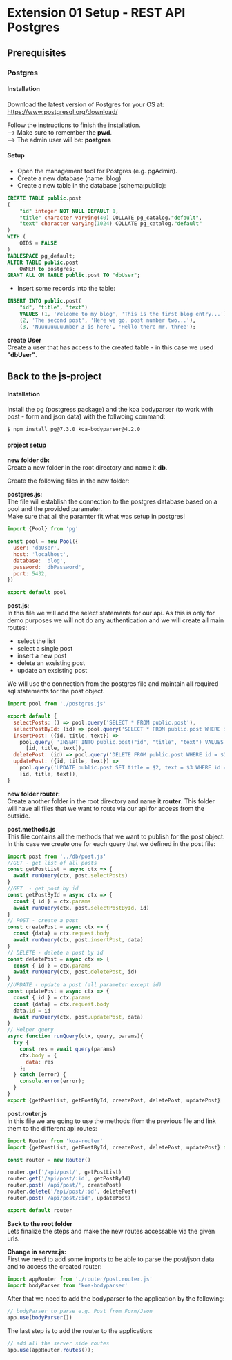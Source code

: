 # Extension 01 Setup - REST API Postgres

## Prerequisites

### Postgres

#### Installation
Download the latest version of Postgres for your OS at:  
https://www.postgresql.org/download/

Follow the instructions to finish the installation.  
--> Make sure to remember the __pwd__.  
--> The admin user will be: __postgres__

#### Setup
- Open the management tool for Postgres (e.g. pgAdmin).
- Create a new database (name: blog)
- Create a new table in the database (schema:public):

```sql
CREATE TABLE public.post
(
    "id" integer NOT NULL DEFAULT 1,
    "title" character varying(40) COLLATE pg_catalog."default",
    "text" character varying(1024) COLLATE pg_catalog."default"
)
WITH (
    OIDS = FALSE
)
TABLESPACE pg_default;
ALTER TABLE public.post
    OWNER to postgres;
GRANT ALL ON TABLE public.post TO "dbUser";

```
- Insert some records into the table:

```sql
INSERT INTO public.post(
	"id", "title", "text")
	VALUES (1, 'Welcome to my blog', 'This is the first blog entry...'),
    (2, 'The second post', 'Here we go, post number two...'),
    (3, 'Nuuuuuuuuumber 3 is here', 'Hello there mr. three');
```

__create User__  
Create a user that has access to the created table - in this case we used __"dbUser"__.

## Back to the js-project

#### Installation
Install the pg (postgress package) and the koa bodyparser (to work with post - form and json data) with the follwoing command:
```bash
$ npm install pg@7.3.0 koa-bodyparser@4.2.0
```

#### project setup
__new folder db:__  
Create a new folder in the root directory and name it __db__.

Create the following files in the new folder:  

__postgres.js__:  
The file will establish the connection to the postgres database based on a pool and the provided parameter.  
Make sure that all the paramter fit what was setup in postgres!
```javascript
import {Pool} from 'pg'

const pool = new Pool({
  user: 'dbUser',
  host: 'localhost',
  database: 'blog',
  password: 'dbPassword',
  port: 5432,
})

export default pool
```
__post.js__:  
In this file we will add the select statements for our api.
As this is only for demo purposes we will not do any authentication and we will create all main
routes:
- select the list
- select a single post
- insert a new post
- delete an exsisting post
- update an exsisting post

We will use the connection from the postgres file and maintain all required sql statements for the post object.

```javascript
import pool from './postgres.js'

export default {
  selectPosts: () => pool.query('SELECT * FROM public.post'),
  selectPostById: (id) => pool.query('SELECT * FROM public.post WHERE id = $1', [id]),
  insertPost: ({id, title, text}) =>
    pool.query( 'INSERT INTO public.post("id", "title", "text") VALUES ($1, $2, $3)',
      [id, title, text]),
  deletePost: (id) => pool.query('DELETE FROM public.post WHERE id = $1', [id]),
  updatePost: ({id, title, text}) =>
    pool.query('UPDATE public.post SET title = $2, text = $3 WHERE id = $1',
    [id, title, text]),
}
```
__new folder router:__  
Create another folder in the root directory and name it __router__.
This folder will have all files that we want to route via our api for access from the outside.

__post.methods.js__  
This file contains all the methods that we want to publish for the post object.
In this case we create one for each query that we defined in the post file:
```javascript
import post from '../db/post.js'
//GET - get list of all posts
const getPostList = async ctx => {
  await runQuery(ctx, post.selectPosts)
}
//GET  - get post by id
const getPostById = async ctx => {
  const { id } = ctx.params
  await runQuery(ctx, post.selectPostById, id)
}
// POST - create a post
const createPost = async ctx => {
  const {data} = ctx.request.body
  await runQuery(ctx, post.insertPost, data)
}
// DELETE - delete a post by id
const deletePost = async ctx => {
  const { id } = ctx.params
  await runQuery(ctx, post.deletePost, id)
}
//UPDATE - update a post (all parameter except id)
const updatePost = async ctx => {
  const { id } = ctx.params
  const {data} = ctx.request.body
  data.id = id
  await runQuery(ctx, post.updatePost, data)
}
// Helper query
async function runQuery(ctx, query, params){
  try {
    const res = await query(params)
    ctx.body = {
      data: res
    };
  } catch (error) {
    console.error(error);
  }
}
export {getPostList, getPostById, createPost, deletePost, updatePost}
```

__post.router.js__  
In this file we are going to use the methods ffom the previous file and link them to the different api routes:

```javascript
import Router from 'koa-router'
import {getPostList, getPostById, createPost, deletePost, updatePost} from './post.methods.js'

const router = new Router()

router.get('/api/post/', getPostList)
router.get('/api/post/:id', getPostById)
router.post('/api/post/', createPost)
router.delete('/api/post/:id', deletePost)
router.post('/api/post/:id', updatePost)

export default router
```

__Back to the root folder__  
Lets finalize the steps and make the new routes accessable via the given urls.

__Change in server.js:__  
First we need to add some imports to be able to parse the post/json data and to access the created router:

```javascript
import appRouter from './router/post.router.js'
import bodyParser from 'koa-bodyparser'
```

After that we need to add the bodyparser to the application by the following:
```javascript
// bodyParser to parse e.g. Post from Form/Json
app.use(bodyParser())
```

The last step is to add the router to the application:
```javascript
// add all the server side routes
app.use(appRouter.routes());
```

